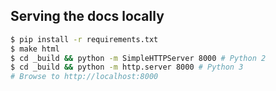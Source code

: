 Serving the docs locally
------------------------

```bash
$ pip install -r requirements.txt
$ make html
$ cd _build && python -m SimpleHTTPServer 8000 # Python 2
$ cd _build && python -m http.server 8000 # Python 3
# Browse to http://localhost:8000
```
